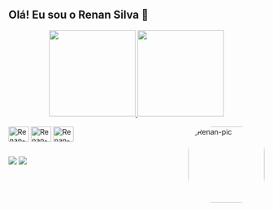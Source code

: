 ## Olá! Eu sou o Renan Silva 👋
<div align="center">
  <a href="https://github.com/r-manfredini">
    <img height="170em" src="https://github-readme-stats.vercel.app/api?username=r-manfredini&show_icons=true&theme=dracula&count_private=true"/>
    <img height="170em" src="https://github-readme-stats.vercel.app/api/top-langs/?username=r-manfredini&layout=compact&langs_count=7&theme=dracula"/>
  </a>
</div>
<div style="display: inline_block"><br>
  <img src="https://cdn.jsdelivr.net/gh/devicons/devicon/icons/html5/html5-original.svg" align="center" alt="Renan-html" height="30" width="40" />
  <img src="https://cdn.jsdelivr.net/gh/devicons/devicon/icons/css3/css3-original.svg" align="center" alt="Renan-css" height="30" width="40"/>
  <img src="https://cdn.jsdelivr.net/gh/devicons/devicon/icons/javascript/javascript-original.svg" align="center" alt="Renan-js" height="30" width="40" />
  <img align="right" alt="Renan-pic" height="150" style="border-radius:50px;" src="https://lh3.googleusercontent.com/-5MidfBjAuKOgDmI2GcDooK1sBQt_FCd2i6hiMrkqZoDVl78r0RkvB_3DAoPeKMPXDLfzq2BE_qViq2HfV505bh-9lqlBFbUsqjcuG5GWdxQ6S_PPgWJF25-ZOPmVTLu4reERB67_UJedQt941P2Ih96KqjnMDs2ugePJ7fhGThiO_878UI90ChWYQ_Emqs0jfZ8ha-M0FXLCGbNRfmmdzpZgl0xFEgq-vKG5xaXAFJB3cE75EzO0DdalEfUqPYcBRnIyC6LV56i5nEF7QSlKa19uhj9a2YDPhC50BaceQT0koGsHcitdS_bNtkkaC3eye8aH6nKnDHXGjQNqjurqC65fMikARlzpZR-I0KSuuw6VTauWkKSLGj7IN-z19jnnbGBWlyVhG3wbVXLDh4tDOfM4PbmRqB5hPnOQbAITca9iNOcfKUAhBstxCpnKtvJlkSON_-edHuzuE6y4dDRcMzbvK3o1w8nFcztBweEZQ7W98khgpsTcH4_GvMBCfGYQPsFX_BnTsb3ivJ4mIOPofrnhVNfY5lelw3lt1GGSCG7BUBYmScq9zi6fnx75XjauZUDmN6yUpah9Q0GY9wCn4lelNuDtg3kTtyhIoEBD0_vsAhm41KG5Qq5opDAZ-Ckb7iuZoDy3YajThaNJaXxW_vECQ7sIEXrWBV8HRclsWE0gMfEcf50csP62s9PgjjI1qDBJV1OKeSTKxncVkyOugb2-fmBoT0CaAyl8ZoyvKYOW-hwEEfnSbDgbhjq6hmVsGprRQoD4-Ybh4PmvFhYTGGd7b5XYIHCXN7yOL--0KEchhF2m1sK2gsFWMjZywS5UIx_m0WNWGQSPLQiGkc8P2Q5viCe4HTiZAK1Bu_Gba4=s600-no?authuser=1">
</div>
  
  ##

<div> 
  <a href = "mailto:renandasilvardj@gmail.com"><img src="https://img.shields.io/badge/Gmail-D14836?style=for-the-badge&logo=gmail&logoColor=white" target="_blank"></a>
  <a href="https://www.linkedin.com/in/renan-da-silva-8945441a8/" target="_blank"><img src="https://img.shields.io/badge/-LinkedIn-%230077B5?style=for-the-badge&logo=linkedin&logoColor=white" target="_blank"></a> 
</div>

##
